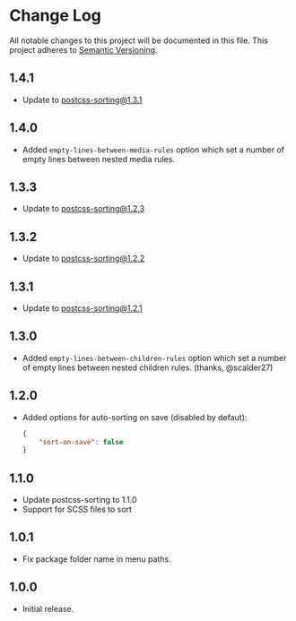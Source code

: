 # Change Log
All notable changes to this project will be documented in this file.
This project adheres to [Semantic Versioning](http://semver.org/).

## 1.4.1
* Update to postcss-sorting@1.3.1

## 1.4.0
* Added `empty-lines-between-media-rules` option which set a number of empty lines between nested media rules.

## 1.3.3
* Update to postcss-sorting@1.2.3

## 1.3.2
* Update to postcss-sorting@1.2.2

## 1.3.1
* Update to postcss-sorting@1.2.1

## 1.3.0
* Added `empty-lines-between-children-rules` option which set a number of empty lines between nested children rules. (thanks, @scalder27)

## 1.2.0
* Added options for auto-sorting on save (disabled by defaut):

	```json
	{
		"sort-on-save": false
	}
	```

## 1.1.0
* Update postcss-sorting to 1.1.0
* Support for SCSS files to sort

## 1.0.1
* Fix package folder name in menu paths.

## 1.0.0
* Initial release.
